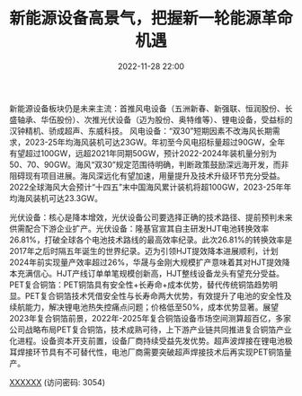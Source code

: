 ﻿---
title: 新能源设备高景气，把握新一轮能源革命机遇
date: 2022-11-28 22:00
tags:
- 高端装备行业
updated: 1970-01-01 08:00:00
---

新能源设备板块仍是未来主流：首推风电设备（五洲新春、新强联、恒润股份、长盛轴承、华伍股份）、次推光伏设备（迈为股份、奥特维等）、锂电设备，受益标的汉钟精机、骄成超声、东威科技。
风电设备：“双30”短期因素不改海风长期需求，2023-25年均海风装机可达23GW。年初至今风电招标量超过90GW，全年有望超过100GW，远超2021年同期50GW，预计2022-2024年装机量分别为50、70、90GW。海风“双30”规定范围待明确，判断政策鼓励深远海开发，而非阻碍现有项目进展。海风深远化有望加速，用量提升及技术升级环节充分受益。2022全球海风大会预计“十四五”末中国海风累计装机将超100GW，2023-25年年均海风装机可达23.3GW。
<!-- more -->
光伏设备：核心是降本增效，光伏设备公司要选择正确的技术路径、提前预判未来供需配合下游企业扩产。光伏设备：隆基官宣其自主研发HJT电池转换效率26.81%，打破全球各个电池技术路线的最高效率纪录。此次26.81%的转换效率是2017年之后时隔五年诞生的世界纪录。迈为引领HJT提效降本进展顺利，计划2024年前实现量产效率超过26%，华晟与金刚大规模扩产意味着其对HJT提效降本充满信心。HJT产线订单单笔规模创新高，HJT整线设备龙头有望充分受益。
PET复合铜箔：PET铜箔具有安全性+长寿命+成本优势，替代传统铜箔趋势明显。PET复合铜箔技术凭借安全性与长寿命两大优势，有效提升了电池的安全性及续航能力，解决锂电池热失控痛点问题；价格低至50%，成本优势显著。展望2023年复合铜箔前景，2022年-2025年复合铜箔设备市场空间测算超百亿，多家公司战略布局PET复合铜箔，技术成熟可待，上下游产业链共同推进复合铜箔产业化进程。设备资本开支前置，设备厂商持续受益先发优势。超声波焊接在锂电池极耳焊接环节具有不可替代性，电池厂商需要突破超声焊接技术后再实现PET铜箔量产。

[XXXXXX](https://url12.ctfile.com/f/3948612-735488546-fa7b2e?p=3054)
(访问密码: 3054)
